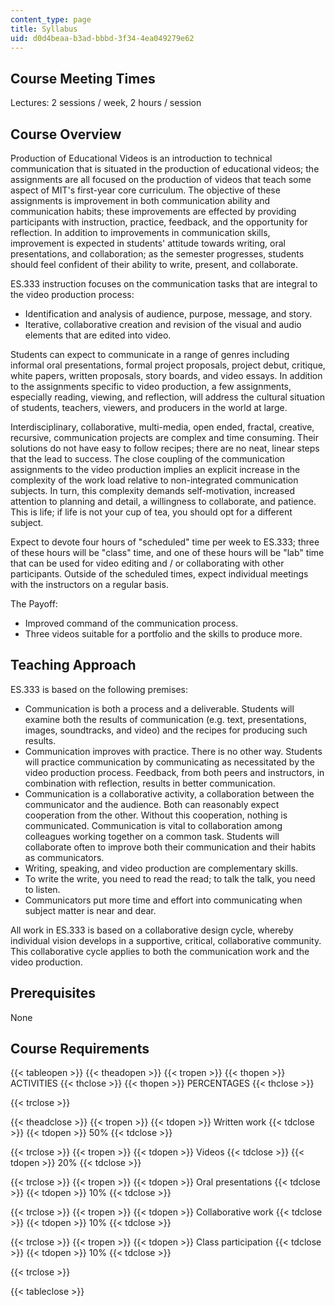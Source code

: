 ```yaml
---
content_type: page
title: Syllabus
uid: d0d4beaa-b3ad-bbbd-3f34-4ea049279e62
---
```


Course Meeting Times
--------------------

Lectures: 2 sessions / week, 2 hours / session

Course Overview
---------------

Production of Educational Videos is an introduction to technical communication that is situated in the production of educational videos; the assignments are all focused on the production of videos that teach some aspect of MIT's first-year core curriculum. The objective of these assignments is improvement in both communication ability and communication habits; these improvements are effected by providing participants with instruction, practice, feedback, and the opportunity for reflection. In addition to improvements in communication skills, improvement is expected in students' attitude towards writing, oral presentations, and collaboration; as the semester progresses, students should feel confident of their ability to write, present, and collaborate.

ES.333 instruction focuses on the communication tasks that are integral to the video production process:

*   Identification and analysis of audience, purpose, message, and story.
*   Iterative, collaborative creation and revision of the visual and audio elements that are edited into video.

Students can expect to communicate in a range of genres including informal oral presentations, formal project proposals, project debut, critique, white papers, written proposals, story boards, and video essays. In addition to the assignments specific to video production, a few assignments, especially reading, viewing, and reflection, will address the cultural situation of students, teachers, viewers, and producers in the world at large.

Interdisciplinary, collaborative, multi-media, open ended, fractal, creative, recursive, communication projects are complex and time consuming. Their solutions do not have easy to follow recipes; there are no neat, linear steps that the lead to success. The close coupling of the communication assignments to the video production implies an explicit increase in the complexity of the work load relative to non-integrated communication subjects. In turn, this complexity demands self-motivation, increased attention to planning and detail, a willingness to collaborate, and patience. This is life; if life is not your cup of tea, you should opt for a different subject.

Expect to devote four hours of "scheduled" time per week to ES.333; three of these hours will be "class" time, and one of these hours will be "lab" time that can be used for video editing and / or collaborating with other participants. Outside of the scheduled times, expect individual meetings with the instructors on a regular basis.

The Payoff:

*   Improved command of the communication process.
*   Three videos suitable for a portfolio and the skills to produce more.

Teaching Approach
-----------------

ES.333 is based on the following premises:

*   Communication is both a process and a deliverable. Students will examine both the results of communication (e.g. text, presentations, images, soundtracks, and video) and the recipes for producing such results.
*   Communication improves with practice. There is no other way. Students will practice communication by communicating as necessitated by the video production process. Feedback, from both peers and instructors, in combination with reflection, results in better communication.
*   Communication is a collaborative activity, a collaboration between the communicator and the audience. Both can reasonably expect cooperation from the other. Without this cooperation, nothing is communicated. Communication is vital to collaboration among colleagues working together on a common task. Students will collaborate often to improve both their communication and their habits as communicators.
*   Writing, speaking, and video production are complementary skills.
*   To write the write, you need to read the read; to talk the talk, you need to listen.
*   Communicators put more time and effort into communicating when subject matter is near and dear.

All work in ES.333 is based on a collaborative design cycle, whereby individual vision develops in a supportive, critical, collaborative community. This collaborative cycle applies to both the communication work and the video production.

Prerequisites
-------------

None

Course Requirements
-------------------

{{< tableopen >}}
{{< theadopen >}}
{{< tropen >}}
{{< thopen >}}
ACTIVITIES
{{< thclose >}}
{{< thopen >}}
PERCENTAGES
{{< thclose >}}

{{< trclose >}}

{{< theadclose >}}
{{< tropen >}}
{{< tdopen >}}
Written work
{{< tdclose >}}
{{< tdopen >}}
50%
{{< tdclose >}}

{{< trclose >}}
{{< tropen >}}
{{< tdopen >}}
Videos
{{< tdclose >}}
{{< tdopen >}}
20%
{{< tdclose >}}

{{< trclose >}}
{{< tropen >}}
{{< tdopen >}}
Oral presentations
{{< tdclose >}}
{{< tdopen >}}
10%
{{< tdclose >}}

{{< trclose >}}
{{< tropen >}}
{{< tdopen >}}
Collaborative work
{{< tdclose >}}
{{< tdopen >}}
10%
{{< tdclose >}}

{{< trclose >}}
{{< tropen >}}
{{< tdopen >}}
Class participation
{{< tdclose >}}
{{< tdopen >}}
10%
{{< tdclose >}}

{{< trclose >}}

{{< tableclose >}}